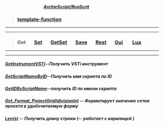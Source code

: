 ##### &nbsp;&nbsp;&nbsp;&nbsp;&nbsp;&nbsp;&nbsp;&nbsp;&nbsp;&nbsp;&nbsp;&nbsp;&nbsp;&nbsp;&nbsp;&nbsp;&nbsp;&nbsp;&nbsp;&nbsp;&nbsp;&nbsp;&nbsp;&nbsp;&nbsp;&nbsp;&nbsp;&nbsp;&nbsp;&nbsp;&nbsp;&nbsp;&nbsp;&nbsp;&nbsp;&nbsp;&nbsp;&nbsp;&nbsp;&nbsp;&nbsp;&nbsp;&nbsp;&nbsp;&nbsp;&nbsp;&nbsp;&nbsp;&nbsp;&nbsp;&nbsp;&nbsp;&nbsp;&nbsp;&nbsp;&nbsp;&nbsp;&nbsp;&nbsp;&nbsp;&nbsp;&nbsp;&nbsp;&nbsp;&nbsp;&nbsp;&nbsp;&nbsp;&nbsp;&nbsp;&nbsp;&nbsp;&nbsp;&nbsp;&nbsp;&nbsp;&nbsp;&nbsp;&nbsp;&nbsp;&nbsp;&nbsp;&nbsp;&nbsp;&nbsp;&nbsp;&nbsp;&nbsp;&nbsp;&nbsp;&nbsp;&nbsp;&nbsp;&nbsp;&nbsp;&nbsp;&nbsp;&nbsp;&nbsp;&nbsp;&nbsp;&nbsp;&nbsp;&nbsp;&nbsp;&nbsp;&nbsp;&nbsp;&nbsp;&nbsp;&nbsp;&nbsp;&nbsp;&nbsp;&nbsp;&nbsp;&nbsp;&nbsp;&nbsp;&nbsp;&nbsp;&nbsp;&nbsp;&nbsp;&nbsp;&nbsp;&nbsp;&nbsp;&nbsp;&nbsp;&nbsp;&nbsp;&nbsp;&nbsp;&nbsp;&nbsp;&nbsp;&nbsp;&nbsp;&nbsp;&nbsp;&nbsp;&nbsp;&nbsp;&nbsp;&nbsp;&nbsp;&nbsp;&nbsp;&nbsp;&nbsp;&nbsp;&nbsp;&nbsp;&nbsp;&nbsp;&nbsp;&nbsp;&nbsp;&nbsp;&nbsp;&nbsp;&nbsp;&nbsp;&nbsp;&nbsp;&nbsp;&nbsp;&nbsp;&nbsp;&nbsp;&nbsp;&nbsp;&nbsp;&nbsp;&nbsp;&nbsp;&nbsp;&nbsp;&nbsp;&nbsp;&nbsp;&nbsp;&nbsp;&nbsp;&nbsp;&nbsp;&nbsp;&nbsp;&nbsp;[***ArchieScript/ReaScrit***](https://github.com/ArchieScript/ReaScrit)


>### [template-function](https://github.com/ArchieScript/template-function)
-------------
-------------------------------------------

>###  Get                                                                                              &nbsp;&nbsp;&nbsp;&nbsp;&nbsp;          [Set](https://github.com/ArchieScript/template-function/tree/master/template-function/Set)        &nbsp;&nbsp;&nbsp;&nbsp;&nbsp;          [GetSet](https://github.com/ArchieScript/template-function/tree/master/template-function/GetSet)  &nbsp;&nbsp;&nbsp;&nbsp;&nbsp;          [Save](https://github.com/ArchieScript/template-function/tree/master/template-function/Save)      &nbsp;&nbsp;&nbsp;&nbsp;&nbsp;          [Rest](https://github.com/ArchieScript/template-function/tree/master/template-function/Rest)      &nbsp;&nbsp;&nbsp;&nbsp;&nbsp;          [Gui](https://github.com/ArchieScript/template-function/tree/master/template-function/Gui)        &nbsp;&nbsp;&nbsp;&nbsp;&nbsp;          [Lua](https://github.com/ArchieScript/template-function/tree/master/template-function/Lua)        &nbsp;&nbsp;&nbsp;&nbsp;&nbsp;                                                                                                                                                          
---
- - - - - - - - - - - - - - - - - - - - - - - - - - - - - - - - - - - - - - - - - - - - - - - - - - - - - - - - - 


##### [GetInstrumentVSTi](https://github.com/ArchieScript/template-function/blob/master/template-function/Get/GetInstrumentVSTi.lua)--Получить VSTi инструмент

##### [GetScriptNameByID](https://github.com/ArchieScript/template-function/blob/master/template-function/Get/GetScriptNameByID.lua)--Получить имя скрипта по ID

##### [GetIDByScriptName](https://github.com/ArchieScript/template-function/blob/master/template-function/Get/GetIDByScriptName.lua)--получить ID по имени скрипта

##### [Get_Format_ProjectGrid(divisionIn)](https://github.com/ArchieScript/template-function/blob/master/template-function/Get/Get_Format_ProjectGrid.lua) -- Форматирует значение сетки проекта в удобочитаемую форму

##### [Len(s)](https://github.com/ArchieScript/template-function/blob/master/template-function/Get/Len.lua) -- Получить длину строки (--  работает с кирилицей )   


